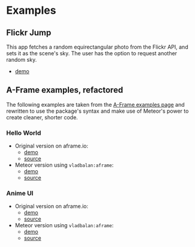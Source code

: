 Examples
===============================

## Flickr Jump

This app fetches a random equirectangular photo from the Flickr API, and sets it as the scene's sky. The user has the option to request another random sky.

- [demo](http://vlad.balan.space/magic/examples/FlickrJump)

## A-Frame examples, refactored

The following examples are taken from the [A-Frame examples page](https://aframe.io/examples/) and rewritten to use the package's syntax and make use of Meteor's power to create cleaner, shorter code.

### Hello World

- Original version on aframe.io:
  - [demo](https://aframe.io/examples/showcase/helloworld/)
  - [source](https://github.com/aframevr/aframe/tree/master/boilerplate-helloworld)
- Meteor version using `vladbalan:aframe`:
  - [demo](http://vlad.balan.space/magic/examples/HelloWorld)
  - [source](helloWorld)


### Anime UI

- Original version on aframe.io:
  - [demo](https://aframe.io/examples/showcase/anime-UI/)
  - [source](https://github.com/aframevr/aframe/tree/master/examples/showcase-anime-UI)
- Meteor version using `vladbalan:aframe`:
  - [demo](http://vlad.balan.space/magic/examples/AnimeUI)
  - [source](animeUI)
